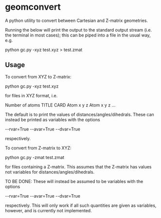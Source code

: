 # geomconvert
A python utility to convert between Cartesian and Z-matrix geometries. 

Running the below will print the output to the standard output stream (i.e. the terminal in most cases); this can be piped into a file in the usual way, e.g.

python gc.py -xyz test.xyz > test.zmat

## Usage

To convert from XYZ to Z-matrix:

python gc.py -xyz test.xyz 

for files in XYZ format, i.e.

Number of atoms
TITLE CARD
Atom x y z
Atom x y z
...

The default is to print the values of distances/angles/dihedrals. These can instead be printed as variables with the options

--rvar=True
--avar=True
--dvar=True

respectively.

To convert from Z-matrix to XYZ:

python gc.py -zmat test.zmat

for files containing a Z-matrix. This assumes that the Z-matrix has values not variables for distances/angles/dihedrals. 

TO BE DONE:
These will instead be assumed to be variables with the options

--rvar=True
--avar=True
--dvar=True

respectively. This will only work if all such quantities are given as variables, however, and is currently not implemented.


